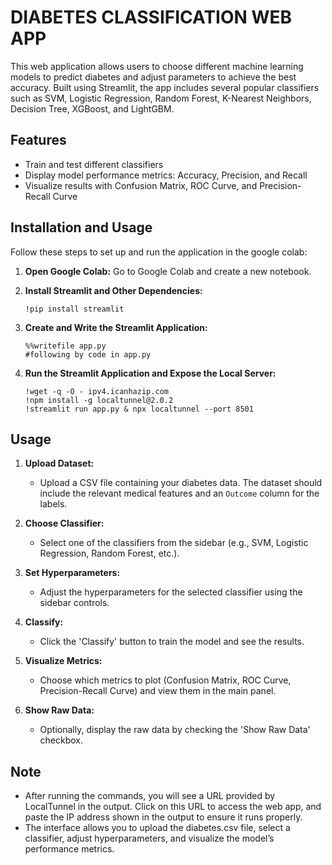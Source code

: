 # DIABETES CLASSIFICATION WEB APP

This web application allows users to choose different machine learning models to predict diabetes and adjust parameters to achieve the best accuracy. Built using Streamlit, the app includes several popular classifiers such as SVM, Logistic Regression, Random Forest, K-Nearest Neighbors, Decision Tree, XGBoost, and LightGBM.

## Features

- Train and test different classifiers
- Display model performance metrics: Accuracy, Precision, and Recall
- Visualize results with Confusion Matrix, ROC Curve, and Precision-Recall Curve

## Installation and Usage

Follow these steps to set up and run the application in the google colab:

1. **Open Google Colab:** 
    Go to Google Colab and create a new notebook.

2. **Install Streamlit and Other Dependencies:**
    ```
    !pip install streamlit
    ```

3. **Create and Write the Streamlit Application:**
    ```
    %%writefile app.py
    #following by code in app.py
    ```

4. **Run the Streamlit Application and Expose the Local Server:**
    ```
    !wget -q -O - ipv4.icanhazip.com
    !npm install -g localtunnel@2.0.2
    !streamlit run app.py & npx localtunnel --port 8501

    ```

## Usage

1. **Upload Dataset:**
    - Upload a CSV file containing your diabetes data. The dataset should include the relevant medical features and an `Outcome` column for the labels.

2. **Choose Classifier:**
    - Select one of the classifiers from the sidebar (e.g., SVM, Logistic Regression, Random Forest, etc.).

3. **Set Hyperparameters:**
    - Adjust the hyperparameters for the selected classifier using the sidebar controls.

4. **Classify:**
    - Click the 'Classify' button to train the model and see the results.

5. **Visualize Metrics:**
    - Choose which metrics to plot (Confusion Matrix, ROC Curve, Precision-Recall Curve) and view them in the main panel.

6. **Show Raw Data:**
    - Optionally, display the raw data by checking the 'Show Raw Data' checkbox.


## Note
- After running the commands, you will see a URL provided by LocalTunnel in the output. Click on this URL to access the web app, and paste the IP address shown in the output to ensure it runs properly.
- The interface allows you to upload the diabetes.csv file, select a classifier, adjust hyperparameters, and visualize the model’s performance metrics.
